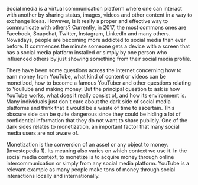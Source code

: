 Social media is a virtual communication platform where one can interact with another by sharing status, images, videos and other content in a way to exchange ideas. However, is it really a proper and effective way to communicate with others? Currently, in 2017, the most commons ones are Facebook, Snapchat, Twitter, Instagram, LinkedIn and many others. Nowadays, people are becoming more addicted to social media than ever before. It commences the minute someone gets a device with a screen that has a social media platform installed or simply by one person who influenced others by just showing something from their social media profile.

There have been some questions across the internet concerning how to earn money from YouTube, what kind of content or videos can be monetized, how to become a famous YouTuber and other questions relating to YouTube and making money. But the principal question to ask is how YouTube works, what does it really consist of, and how its environment is. Many individuals just don't care about the dark side of social media platforms and think that it would be a waste of time to ascertain. This obscure side can be quite dangerous since they could be hiding a lot of confidential information that they do not want to share publicly. One of the dark sides relates to monetization, an important factor that many social media users are not aware of. 

Monetization is the conversion of an asset or any object to money. (Investopedia 1). Its meaning also varies on which context we use it. In the social media context, to monetize is to acquire money through online intercommunication or simply from any social media platform. YouTube is a relevant example as many people make tons of money through social interactions locally and internationally.
